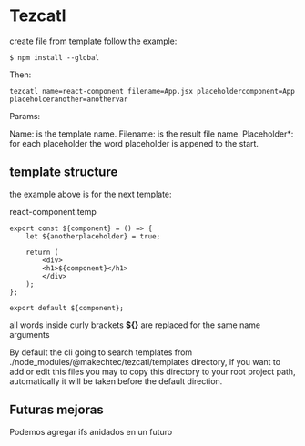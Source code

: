 # Tezcatl #

create file from template follow the example:

    $ npm install --global

Then:

    tezcatl name=react-component filename=App.jsx placeholdercomponent=App placeholceranother=anothervar

Params:

Name: is the template name.
Filename: is the result file name.
Placeholder*: for each placeholder the word placeholder is appened to the start.

## template structure ##

the example above is for the next template:

react-component.temp

    export const ${component} = () => {
        let ${anotherplaceholder} = true;

        return (
            <div>
            <h1>${component}</h1>
            </div>
        );
    };

    export default ${component};

all words inside curly brackets __${}__ are replaced for the same name arguments


By default the cli going to search templates from ./node_modules/@makechtec/tezcatl/templates directory,
if you want to add or edit this files you may to copy this directory to your root project path, automatically
it will be taken before the default direction.


## Futuras mejoras ##

Podemos agregar ifs anidados en un futuro